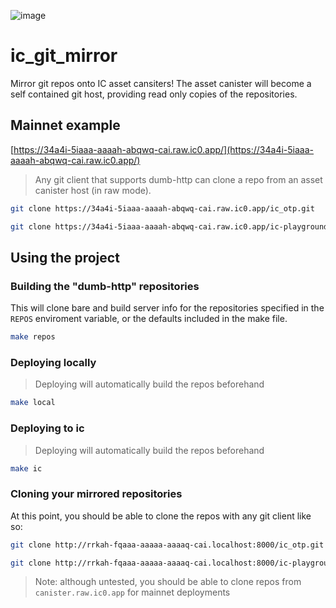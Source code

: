 ![image](https://user-images.githubusercontent.com/8976745/188822231-dc7f7c90-5f8e-4481-bf19-bc313e96e344.png)

# ic_git_mirror

Mirror git repos onto IC asset cansiters! The asset canister will become a self contained git host, providing read only copies of the repositories.

## Mainnet example

[https://34a4i-5iaaa-aaaah-abqwq-cai.raw.ic0.app/](https://34a4i-5iaaa-aaaah-abqwq-cai.raw.ic0.app/)

> Any git client that supports dumb-http can clone a repo from an asset canister host (in raw mode).

```bash
git clone https://34a4i-5iaaa-aaaah-abqwq-cai.raw.ic0.app/ic_otp.git
```

```bash
git clone https://34a4i-5iaaa-aaaah-abqwq-cai.raw.ic0.app/ic-playground.git
```

## Using the project

### Building the "dumb-http" repositories

This will clone bare and build server info for the repositories specified in the `REPOS` enviroment variable, or the defaults included in the make file.

```bash
make repos
```

### Deploying locally

> Deploying will automatically build the repos beforehand

```bash
make local
```

### Deploying to ic

> Deploying will automatically build the repos beforehand


```bash
make ic
```

### Cloning your mirrored repositories

At this point, you should be able to clone the repos with any git client like so:

```bash
git clone http://rrkah-fqaaa-aaaaa-aaaaq-cai.localhost:8000/ic_otp.git
```
```bash
git clone http://rrkah-fqaaa-aaaaa-aaaaq-cai.localhost:8000/ic-playground.git
```

> Note: although untested, you should be able to clone repos from `canister.raw.ic0.app` for mainnet deployments
